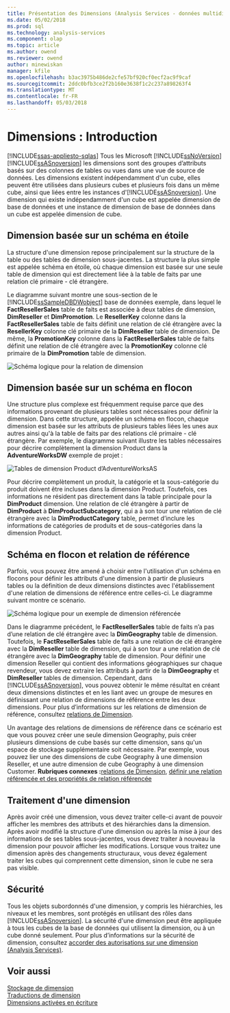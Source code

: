 ```yaml
---
title: Présentation des Dimensions (Analysis Services - données multidimensionnelles) | Documents Microsoft
ms.date: 05/02/2018
ms.prod: sql
ms.technology: analysis-services
ms.component: olap
ms.topic: article
ms.author: owend
ms.reviewer: owend
author: minewiskan
manager: kfile
ms.openlocfilehash: b3ac3975b486de2cfe57bf920cf0ecf2ac9f9caf
ms.sourcegitcommit: 2ddc0bfb3ce2f2b160e3638f1c2c237a898263f4
ms.translationtype: MT
ms.contentlocale: fr-FR
ms.lasthandoff: 05/03/2018
---
```

# <a name="dimensions---introduction"></a>Dimensions : Introduction
[!INCLUDE[ssas-appliesto-sqlas](../../includes/ssas-appliesto-sqlas.md)]
  Tous les Microsoft [!INCLUDE[ssNoVersion](../../includes/ssnoversion-md.md)] [!INCLUDE[ssASnoversion](../../includes/ssasnoversion-md.md)] les dimensions sont des groupes d’attributs basés sur des colonnes de tables ou vues dans une vue de source de données. Les dimensions existent indépendamment d'un cube, elles peuvent être utilisées dans plusieurs cubes et plusieurs fois dans un même cube, ainsi que liées entre les instances d'[!INCLUDE[ssASnoversion](../../includes/ssasnoversion-md.md)]. Une dimension qui existe indépendamment d'un cube est appelée dimension de base de données et une instance de dimension de base de données dans un cube est appelée dimension de cube.  
  
## <a name="dimension-based-on-a-star-schema-design"></a>Dimension basée sur un schéma en étoile  
 La structure d'une dimension repose principalement sur la structure de la table ou des tables de dimension sous-jacentes. La structure la plus simple est appelée schéma en étoile, où chaque dimension est basée sur une seule table de dimension qui est directement liée à la table de faits par une relation clé primaire - clé étrangère.  
  
 Le diagramme suivant montre une sous-section de le [!INCLUDE[ssSampleDBDWobject](../../includes/sssampledbdwobject-md.md)] base de données exemple, dans lequel le **FactResellerSales** table de faits est associée à deux tables de dimension, **DimReseller** et **DimPromotion**. Le **ResellerKey** colonne dans la **FactResellerSales** table de faits définit une relation de clé étrangère avec la **ResellerKey** colonne clé primaire de la **DimReseller** table de dimension. De même, la **PromotionKey** colonne dans la **FactResellerSales** table de faits définit une relation de clé étrangère avec la **PromotionKey** colonne clé primaire de la **DimPromotion** table de dimension.  
  
 ![Schéma logique pour la relation de dimension](../../analysis-services/multidimensional-models-olap-logical-dimension-objects/media/dimfactrelationship.gif "schéma logique pour la relation de dimension")  
  
## <a name="dimension-based-on-a-snowflake-schema-design"></a>Dimension basée sur un schéma en flocon  
 Une structure plus complexe est fréquemment requise parce que des informations provenant de plusieurs tables sont nécessaires pour définir la dimension. Dans cette structure, appelée un schéma en flocon, chaque dimension est basée sur les attributs de plusieurs tables liées les unes aux autres ainsi qu'à la table de faits par des relations clé primaire - clé étrangère. Par exemple, le diagramme suivant illustre les tables nécessaires pour décrire complètement la dimension Product dans la **AdventureWorksDW** exemple de projet :  
  
 ![Tables de dimension Product d’AdventureWorksAS](../../analysis-services/multidimensional-models-olap-logical-dimension-objects/media/dimproduct.gif "Tables de dimension Product d’AdventureWorksAS")  
  
 Pour décrire complètement un produit, la catégorie et la sous-catégorie du produit doivent être incluses dans la dimension Product. Toutefois, ces informations ne résident pas directement dans la table principale pour la **DimProduct** dimension. Une relation de clé étrangère à partir de **DimProduct** à **DimProductSubcategory**, qui a à son tour une relation de clé étrangère avec la **DimProductCategory** table, permet d’inclure les informations de catégories de produits et de sous-catégories dans la dimension Product.  
  
## <a name="snowflake-schema-versus-reference-relationship"></a>Schéma en flocon et relation de référence  
 Parfois, vous pouvez être amené à choisir entre l'utilisation d'un schéma en flocons pour définir les attributs d'une dimension à partir de plusieurs tables ou la définition de deux dimensions distinctes avec l'établissement d'une relation de dimensions de référence entre celles-ci. Le diagramme suivant montre ce scénario.  
  
 ![Schéma logique pour un exemple de dimension référencée](../../analysis-services/multidimensional-models-olap-logical-dimension-objects/media/dimindirect.gif "schéma logique pour un exemple de dimension référencée")  
  
 Dans le diagramme précédent, le **FactResellerSales** table de faits n’a pas d’une relation de clé étrangère avec la **DimGeography** table de dimension. Toutefois, le **FactResellerSales** table de faits a une relation de clé étrangère avec la **DimReseller** table de dimension, qui à son tour a une relation de clé étrangère avec la **DimGeography** table de dimension. Pour définir une dimension Reseller qui contient des informations géographiques sur chaque revendeur, vous devez extraire les attributs à partir de la **DimGeography** et **DimReseller** tables de dimension. Cependant, dans [!INCLUDE[ssASnoversion](../../includes/ssasnoversion-md.md)], vous pouvez obtenir le même résultat en créant deux dimensions distinctes et en les liant avec un groupe de mesures en définissant une relation de dimensions de référence entre les deux dimensions. Pour plus d’informations sur les relations de dimension de référence, consultez [relations de Dimension](../../analysis-services/multidimensional-models-olap-logical-cube-objects/dimension-relationships.md).  
  
 Un avantage des relations de dimensions de référence dans ce scénario est que vous pouvez créer une seule dimension Geography, puis créer plusieurs dimensions de cube basés sur cette dimension, sans qu'un espace de stockage supplémentaire soit nécessaire. Par exemple, vous pouvez lier une des dimensions de cube Geography à une dimension Reseller, et une autre dimension de cube Geography à une dimension Customer. **Rubriques connexes :**[relations de Dimension](../../analysis-services/multidimensional-models-olap-logical-cube-objects/dimension-relationships.md), [définir une relation référencée et des propriétés de relation référencée](../../analysis-services/multidimensional-models/define-a-referenced-relationship-and-referenced-relationship-properties.md)  
  
## <a name="processing-a-dimension"></a>Traitement d'une dimension  
 Après avoir créé une dimension, vous devez traiter celle-ci avant de pouvoir afficher les membres des attributs et des hiérarchies dans la dimension. Après avoir modifié la structure d'une dimension ou après la mise à jour des informations de ses tables sous-jacentes, vous devez traiter à nouveau la dimension pour pouvoir afficher les modifications. Lorsque vous traitez une dimension après des changements structuraux, vous devez également traiter les cubes qui comprennent cette dimension, sinon le cube ne sera pas visible.  
  
## <a name="security"></a>Sécurité  
 Tous les objets subordonnés d'une dimension, y compris les hiérarchies, les niveaux et les membres, sont protégés en utilisant des rôles dans [!INCLUDE[ssASnoversion](../../includes/ssasnoversion-md.md)]. La sécurité d'une dimension peut être appliquée à tous les cubes de la base de données qui utilisent la dimension, ou à un cube donné seulement. Pour plus d’informations sur la sécurité de dimension, consultez [accorder des autorisations sur une dimension &#40;Analysis Services&#41;](../../analysis-services/multidimensional-models/grant-permissions-on-a-dimension-analysis-services.md).  
  
## <a name="see-also"></a>Voir aussi  
 [Stockage de dimension](../../analysis-services/multidimensional-models-olap-logical-dimension-objects/dimensions-storage.md)   
 [Traductions de dimension](../../analysis-services/multidimensional-models-olap-logical-dimension-objects/dimension-translations.md)   
 [Dimensions activées en écriture](../../analysis-services/multidimensional-models-olap-logical-dimension-objects/write-enabled-dimensions.md)  
  
  
